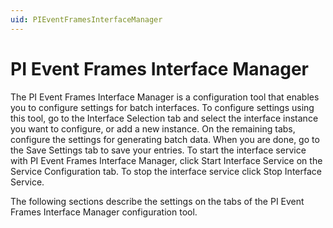 ```yaml
---
uid: PIEventFramesInterfaceManager
---
```


# PI Event Frames Interface Manager

The PI Event Frames Interface Manager is a configuration tool that enables you to configure settings for batch interfaces. To configure settings using this tool, go to the Interface Selection tab and select the interface instance you want to configure, or add a new instance. On the remaining tabs, configure the settings for generating batch data. When you are done, go to the Save Settings tab to save your entries. To start the interface service with PI Event Frames Interface Manager, click Start Interface Service on the Service Configuration tab. To stop the interface service click Stop Interface Service.

The following sections describe the settings on the tabs of the PI Event Frames Interface Manager configuration tool.
